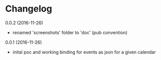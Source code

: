 Changelog
=========

0.0.2 (2016-11-26)
* renamed 'screenshots' folder to 'doc' (pub convention)

0.0.1 (2016-11-26)
* inital poc and working binding for events as json for a given calendar

